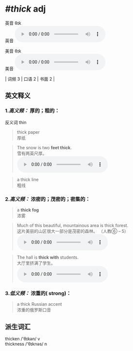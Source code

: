 # ***\#thick*** adj
英音 θɪk  
英音
<audio src="./media/thick-B.aac" controls="controls"></audio>

美音 θɪk  
美音
<audio src="./media/thick.aac" controls="controls"></audio>



| 词频 3 | 口语 2 | 书面 2 |  

英文释义
---
### 1.*高义频：* **厚的；粗的：**  
反义词 thin 

 > thick paper  
 > 厚纸    

 > The snow is two **feet thick**.  
 > 雪有两英尺厚。    
<audio src="./media/thick-1.aac" controls="controls"></audio>

 > a thick line  
 > 粗线    

### 2.*高义频：* **浓密的；茂密的；密集的：**  

 > a **thick fog**  
 > 浓雾    

 > Much of this beautiful, mountainous area is thick forest.  
 > 这片美丽的山区很大一部分是茂密的森林。  （人教⑥ – 5）  
<audio src="./media/thick-2.aac" controls="controls"></audio>

 > The hall is **thick with** students.  
 > 大厅里挤满了学生。    
<audio src="./media/thick-3.aac" controls="controls"></audio>

### 3.*低义频：* **浓重的( strong)：**  

 > a thick Russian accent  
 > 浓重的俄罗斯口音    


派生词汇
---
thicken /'θɪkən/ v   
thickness /'θɪknəs/ n   

